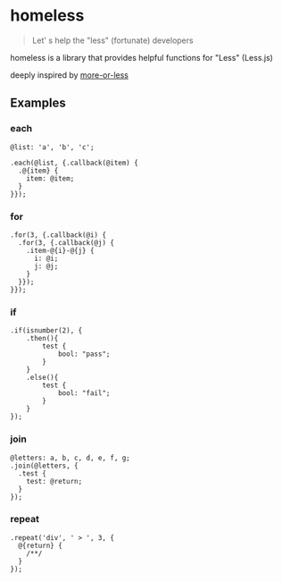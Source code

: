 # homeless

> Let' s help the "less" (fortunate) developers

homeless is a library that provides helpful functions for "Less" (Less.js)

deeply inspired by [more-or-less](https://github.com/pixelass/more-or-less)

## Examples

### each

```
@list: 'a', 'b', 'c';

.each(@list, {.callback(@item) {
  .@{item} {
    item: @item;
  }
}});
```

### for

```
.for(3, {.callback(@i) {
  .for(3, {.callback(@j) {
    .item-@{i}-@{j} {
      i: @i;
      j: @j;
    }
  }});
}});
```

### if

```
.if(isnumber(2), {
    .then(){
        test {
            bool: "pass";
        }
    }
    .else(){
        test {
            bool: "fail";
        }
    }
});
```

### join

```
@letters: a, b, c, d, e, f, g;
.join(@letters, {
  .test {
    test: @return;
  }
});
```

### repeat

```
.repeat('div', ' > ', 3, {
  @{return} {
    /**/
  }
});
```
